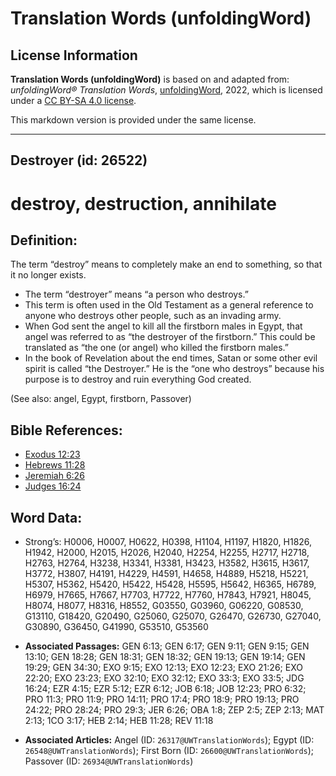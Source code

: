 # Translation Words (unfoldingWord)

## License Information

**Translation Words (unfoldingWord)** is based on and adapted from: _unfoldingWord® Translation Words_, [unfoldingWord](https://unfoldingword.org/utw), 2022, which is licensed under a [CC BY-SA 4.0 license](https://creativecommons.org/licenses/by-sa/4.0/legalcode.en).

This markdown version is provided under the same license.



--------------------------------

## Destroyer (id: 26522)

destroy, destruction, annihilate
================================

Definition:
-----------

The term “destroy” means to completely make an end to something, so that it no longer exists.

* The term “destroyer” means “a person who destroys.”
* This term is often used in the Old Testament as a general reference to anyone who destroys other people, such as an invading army.
* When God sent the angel to kill all the firstborn males in Egypt, that angel was referred to as “the destroyer of the firstborn.” This could be translated as “the one (or angel) who killed the firstborn males.”
* In the book of Revelation about the end times, Satan or some other evil spirit is called “the Destroyer.” He is the “one who destroys” because his purpose is to destroy and ruin everything God created.

(See also: angel, Egypt, firstborn, Passover)

Bible References:
-----------------

* [Exodus 12:23](https://ref.ly/Exod12:23)
* [Hebrews 11:28](https://ref.ly/Heb11:28)
* [Jeremiah 6:26](https://ref.ly/Jer6:26)
* [Judges 16:24](https://ref.ly/Judg16:24)

Word Data:
----------

* Strong’s: H0006, H0007, H0622, H0398, H1104, H1197, H1820, H1826, H1942, H2000, H2015, H2026, H2040, H2254, H2255, H2717, H2718, H2763, H2764, H3238, H3341, H3381, H3423, H3582, H3615, H3617, H3772, H3807, H4191, H4229, H4591, H4658, H4889, H5218, H5221, H5307, H5362, H5420, H5422, H5428, H5595, H5642, H6365, H6789, H6979, H7665, H7667, H7703, H7722, H7760, H7843, H7921, H8045, H8074, H8077, H8316, H8552, G03550, G03960, G06220, G08530, G13110, G18420, G20490, G25060, G25070, G26470, G26730, G27040, G30890, G36450, G41990, G53510, G53560

* **Associated Passages:** GEN 6:13; GEN 6:17; GEN 9:11; GEN 9:15; GEN 13:10; GEN 18:28; GEN 18:31; GEN 18:32; GEN 19:13; GEN 19:14; GEN 19:29; GEN 34:30; EXO 9:15; EXO 12:13; EXO 12:23; EXO 21:26; EXO 22:20; EXO 23:23; EXO 32:10; EXO 32:12; EXO 33:3; EXO 33:5; JDG 16:24; EZR 4:15; EZR 5:12; EZR 6:12; JOB 6:18; JOB 12:23; PRO 6:32; PRO 11:3; PRO 11:9; PRO 14:11; PRO 17:4; PRO 18:9; PRO 19:13; PRO 24:22; PRO 28:24; PRO 29:3; JER 6:26; OBA 1:8; ZEP 2:5; ZEP 2:13; MAT 2:13; 1CO 3:17; HEB 2:14; HEB 11:28; REV 11:18
* **Associated Articles:** Angel (ID: `26317@UWTranslationWords`); Egypt (ID: `26548@UWTranslationWords`); First Born (ID: `26600@UWTranslationWords`); Passover (ID: `26934@UWTranslationWords`)

